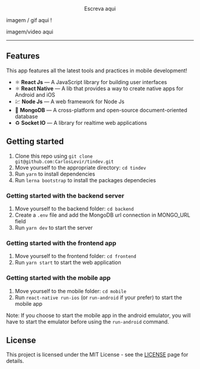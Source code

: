 <p align="center"> Escreva aqui </p>

<p align="center">
  
  imagem / gif aqui !
<!--   <a href="https://opensource.org/licenses/MIT"> -->
<!--     <img src="https://img.shields.io/badge/License-MIT-blue.svg" alt="License MIT"> -->
<!--   </a> -->
</p>

<div>
<!--   <img src="https://i.ibb.co/GJfb2X4/web.gif" alt="demo-web" height="425"> -->
<!--   <img src="https://i.ibb.co/zHbFDyd/mobile.gif" alt="demo-mobile" height="425"> -->
  <p> imagem/video aqui </p>
</div>

<hr />

## Features

This app features all the latest tools and practices in mobile development!

- ⚛️ **React Js** — A JavaScript library for building user interfaces
- ⚛️ **React Native** — A lib that provides a way to create native apps for Android and iOS
- 💹 **Node Js** — A web framework for Node Js
- 📄 **MongoDB** — A cross-platform and open-source document-oriented database
- ♻️ **Socket IO** — A library for realtime web applications

## Getting started

1. Clone this repo using `git clone git@github.com:CarlosLevir/tindev.git`
2. Move yourself to the appropriate directory: `cd tindev`<br />
3. Run `yarn` to install dependencies<br />
4. Run `lerna bootstrap` to install the packages dependecies

### Getting started with the backend server

1. Move yourself to the backend folder: `cd backend`
2. Create a `.env` file and add the MongoDB url connection in MONGO_URL field
3. Run `yarn dev` to start the server

### Getting started with the frontend app

1. Move yourself to the frontend folder: `cd frontend`
2. Run `yarn start` to start the web application

### Getting started with the mobile app

1. Move yourself to the mobile folder: `cd mobile`
2. Run `react-native run-ios` (or `run-android` if your prefer) to start the mobile app

Note: If you choose to start the mobile app in the android emulator, you will have to start the emulator before using
the `run-android` command.

## License

This project is licensed under the MIT License - see the [LICENSE](https://opensource.org/licenses/MIT) page for details.
